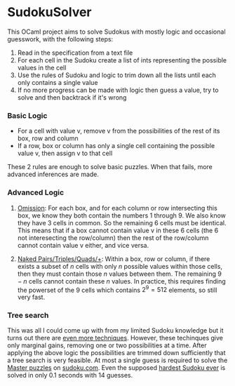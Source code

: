 # SudokuSolver 


This OCaml project aims to solve Sudokus with mostly logic and occasional guesswork, with the following steps:
1. Read in the specification from a text file
2. For each cell in the Sudoku create a list of ints representing the possible values in the cell
3. Use the rules of Sudoku and logic to trim down all the lists until each only contains a single value
4. If no more progress can be made with logic then guess a value, try to solve and then backtrack if it's wrong

### Basic Logic
- For a cell with value v, remove v from the possibilities of the rest of its box, row and column
- If a row, box or column has only a single cell containing the possible value v, then assign v to that cell

These 2 rules are enough to solve basic puzzles. When that fails, more advanced inferences are made.

### Advanced Logic
1. [Omission](https://www.learn-sudoku.com/omission.html): For each box, and for each column or row intersecting this box,
we know they both contain the numbers 1 through 9.
We also know they have 3 cells in common. So the remaining 6 cells must be identical. This means that if a box
cannot contain value v in these 6 cells (the 6 not interesecting the row/column) then the rest of the row/column cannot
contain value v either, and vice versa.

2. [Naked Pairs/Triples/Quads/+](https://www.learn-sudoku.com/naked-pairs.html): Within a box, row or column, if
there exists a subset of $n$ cells with only $n$ possible values within those cells,
then they must contain those $n$ values between them. The remaining $9 - n$ cells cannot contain these $n$ values. In practice,
this requires finding the powerset of the $9$ cells which contains $2^9 = 512$ elements, so still very fast.

### Tree search
This was all I could come up with from my limited Sudoku knowledge but it turns out there are [even more techniques](https://www.learn-sudoku.com/advanced-techniques.html).
However, these techinques give only marginal gains, removing one or two possibilities at a time.
After applying the above logic the possibilities are trimmed down sufficiently that a tree search is very feasible.
At most a single guess is required to solve the [Master puzzles](https://sudoku.com/evil/) on [sudoku.com](sudoku.com). 
Even the supposed [hardest Sudoku ever](https://abcnews.go.com/blogs/headlines/2012/06/can-you-solve-the-hardest-ever-sudoku)
is solved in only 0.1 seconds with 14 guesses.



